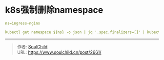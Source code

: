 # k8s强制删除namespace

<!--more-->
```yaml
ns=ingress-nginx

kubectl get namespace ${ns} -o json | jq '.spec.finalizers=[]' | kubectl replace --raw /api/v1/namespaces/${ns}/finalize -f -
```


---

> 作者: [SoulChild](https://www.soulchild.cn)  
> URL: https://www.soulchild.cn/post/2661/  


